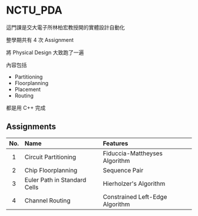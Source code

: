 # NCTU_PDA

這門課是交大電子所林柏宏教授開的實體設計自動化

整學期共有 4 次 Assignment

將 Physical Design 大致跑了一遍

內容包括

- Partitioning
- Floorplanning
- Placement
- Routing

都是用 C++ 完成

## Assignments

|No.|Name|Features|
|:---:|:---|:---|
|1|Circuit Partitioning|Fiduccia-Mattheyses Algorithm|
|2|Chip Floorplanning|Sequence Pair|
|3|Euler Path in Standard Cells|Hierholzer's Algorithm|
|4|Channel Routing|Constrained Left-Edge Algorithm|
